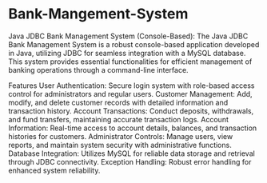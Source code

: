 # Bank-Mangement-System

Java JDBC Bank Management System (Console-Based):
    The Java JDBC Bank Management System is a robust console-based application developed in Java, utilizing JDBC for seamless integration with a MySQL database. This system provides essential functionalities for efficient management of banking operations through a command-line interface.

Features
User Authentication: Secure login system with role-based access control for administrators and regular users.
Customer Management: Add, modify, and delete customer records with detailed information and transaction history.
Account Transactions: Conduct deposits, withdrawals, and fund transfers, maintaining accurate transaction logs.
Account Information: Real-time access to account details, balances, and transaction histories for customers.
Administrator Controls: Manage users, view reports, and maintain system security with administrative functions.
Database Integration: Utilizes MySQL for reliable data storage and retrieval through JDBC connectivity.
Exception Handling: Robust error handling for enhanced system reliability.
